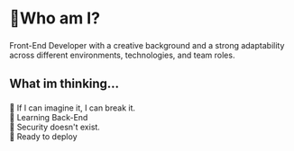 <h1 align="left">🦉Who am I?</h1>

###

<p align="left">Front-End Developer with a creative background and a strong adaptability across different environments, technologies, and team roles. </p>

###

<h2 align="left">What im thinking...</h2>

###

<p align="left">🍁 If I can imagine it, I can break it. <br>🍂 Learning Back-End <br>🎻 Security doesn't exist. <br> 🐙 Ready to deploy</p>


